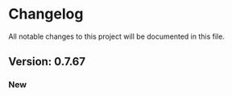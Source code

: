 # Changelog

All notable changes to this project will be documented in this file.

## Version: 0.7.67

### New



